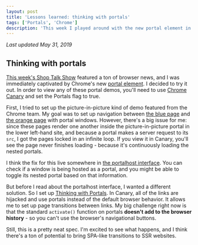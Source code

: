 ```yaml
---
layout: post
title: 'Lessons learned: thinking with portals'
tags: ['Portals', 'Chrome']
description: 'This week I played around with the new portal element in chrome.'
---
```

*Last updated May 31, 2019*

## Thinking with portals 

[This week's Shop Talk Show](https://shoptalkshow.com/episodes/362/) featured a ton of browser news, and I was immediately captivated by Chrome's new [portal element](https://web.dev/hands-on-portals). I decided to try it out. In order to view any of these portal demos, you'll need to use [Chrome Canary](https://www.google.com/chrome/canary/) and set the Portals flag to true. 

First, I tried to set up the picture-in-picture kind of demo featured from the Chrome team. My goal was to set up navigation between [the blue page](/blue) and [the orange page](/orange) with portal windows. However, there's a big issue for me: since these pages render one another inside the picture-in-picture portal in the lower left-hand site, and because a portal makes a server request to its `src`, I got the pages locked in an infinite loop. If you view it in Canary, you'll see the page never finishes loading - because it's continuously loading the nested portals. 

I think the fix for this live somewhere in [the portalhost interface](https://wicg.github.io/portals/#the-portalhost-interface). You can check if a window is being hosted as a portal, and you might be able to toggle its nested portal based on that information. 

But before I read about the portalhost interface, I wanted a different solution. So I set up [Thinking with Portals](https://thinkingwithportals.netlify.com/). In Canary, all of the links are hijacked and use portals instead of the default browser behavior. It allows me to set up page transitions between links. My big challenge right now is that the standard `activate()` function on portals **doesn't add to the browser history** - so you can't use the browser's navigational buttons. 

Still, this is a pretty neat spec. I'm excited to see what happens, and I think there's a ton of potential to bring SPA-like transitions to SSR websites.